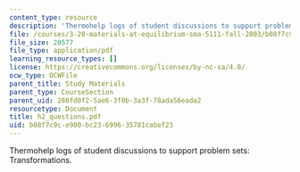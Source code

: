 ```yaml
---
content_type: resource
description: 'Thermohelp logs of student discussions to support problem sets: Transformations.'
file: /courses/3-20-materials-at-equilibrium-sma-5111-fall-2003/b08f7c9ce900bc23699635781cabef23_h2_questions.pdf
file_size: 20577
file_type: application/pdf
learning_resource_types: []
license: https://creativecommons.org/licenses/by-nc-sa/4.0/
ocw_type: OCWFile
parent_title: Study Materials
parent_type: CourseSection
parent_uid: 280fd0f2-5ae6-3f0b-3a3f-78ada56eada2
resourcetype: Document
title: h2_questions.pdf
uid: b08f7c9c-e900-bc23-6996-35781cabef23
---
```

Thermohelp logs of student discussions to support problem sets: Transformations.